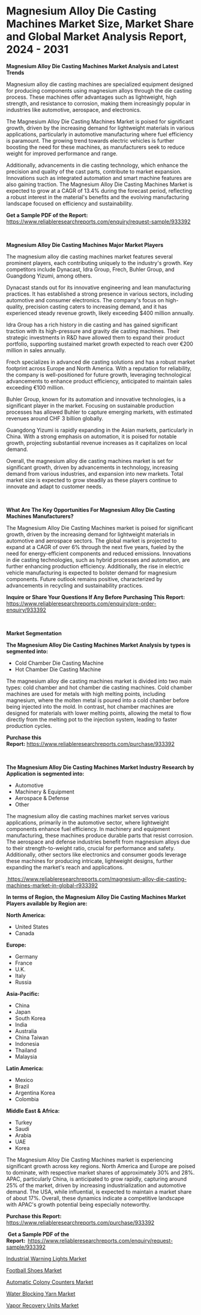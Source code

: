 <p><h1>Magnesium Alloy Die Casting Machines Market Size, Market Share and Global Market Analysis Report, 2024 - 2031</h1></p><p><strong>Magnesium Alloy Die Casting Machines Market Analysis and Latest Trends</strong></p>
<p><p>Magnesium alloy die casting machines are specialized equipment designed for producing components using magnesium alloys through the die casting process. These machines offer advantages such as lightweight, high strength, and resistance to corrosion, making them increasingly popular in industries like automotive, aerospace, and electronics. </p><p>The Magnesium Alloy Die Casting Machines Market is poised for significant growth, driven by the increasing demand for lightweight materials in various applications, particularly in automotive manufacturing where fuel efficiency is paramount. The growing trend towards electric vehicles is further boosting the need for these machines, as manufacturers seek to reduce weight for improved performance and range. </p><p>Additionally, advancements in die casting technology, which enhance the precision and quality of the cast parts, contribute to market expansion. Innovations such as integrated automation and smart machine features are also gaining traction. The Magnesium Alloy Die Casting Machines Market is expected to grow at a CAGR of 13.4% during the forecast period, reflecting a robust interest in the material's benefits and the evolving manufacturing landscape focused on efficiency and sustainability.</p></p>
<p><strong>Get a Sample PDF of the Report:&nbsp;</strong> <a href="https://www.reliableresearchreports.com/enquiry/request-sample/933392?utm_campaign=1927&utm_medium=2&utm_source=Github&utm_content=ia&utm_term=25122024&utm_id=magnesium-alloy-die-casting-machines">https://www.reliableresearchreports.com/enquiry/request-sample/933392</a></p>
<p>&nbsp;</p>
<p><strong>Magnesium Alloy Die Casting Machines Major Market Players</strong></p>
<p><p>The magnesium alloy die casting machines market features several prominent players, each contributing uniquely to the industry's growth. Key competitors include Dynacast, Idra Group, Frech, Buhler Group, and Guangdong Yizumi, among others.</p><p>Dynacast stands out for its innovative engineering and lean manufacturing practices. It has established a strong presence in various sectors, including automotive and consumer electronics. The company's focus on high-quality, precision casting caters to increasing demand, and it has experienced steady revenue growth, likely exceeding $400 million annually.</p><p>Idra Group has a rich history in die casting and has gained significant traction with its high-pressure and gravity die casting machines. Their strategic investments in R&D have allowed them to expand their product portfolio, supporting sustained market growth expected to reach over €200 million in sales annually.</p><p>Frech specializes in advanced die casting solutions and has a robust market footprint across Europe and North America. With a reputation for reliability, the company is well-positioned for future growth, leveraging technological advancements to enhance product efficiency, anticipated to maintain sales exceeding €100 million.</p><p>Buhler Group, known for its automation and innovative technologies, is a significant player in the market. Focusing on sustainable production processes has allowed Buhler to capture emerging markets, with estimated revenues around CHF 3 billion globally.</p><p>Guangdong Yizumi is rapidly expanding in the Asian markets, particularly in China. With a strong emphasis on automation, it is poised for notable growth, projecting substantial revenue increases as it capitalizes on local demand.</p><p>Overall, the magnesium alloy die casting machines market is set for significant growth, driven by advancements in technology, increasing demand from various industries, and expansion into new markets. Total market size is expected to grow steadily as these players continue to innovate and adapt to customer needs.</p></p>
<p>&nbsp;</p>
<p><strong>What Are The Key Opportunities For Magnesium Alloy Die Casting Machines Manufacturers?</strong></p>
<p><p>The Magnesium Alloy Die Casting Machines market is poised for significant growth, driven by the increasing demand for lightweight materials in automotive and aerospace sectors. The global market is projected to expand at a CAGR of over 6% through the next five years, fueled by the need for energy-efficient components and reduced emissions. Innovations in die casting technologies, such as hybrid processes and automation, are further enhancing production efficiency. Additionally, the rise in electric vehicle manufacturing is expected to bolster demand for magnesium components. Future outlook remains positive, characterized by advancements in recycling and sustainability practices.</p></p>
<p><strong>Inquire or Share Your Questions If Any Before Purchasing This Report:</strong> <a href="https://www.reliableresearchreports.com/enquiry/pre-order-enquiry/933392?utm_campaign=1927&utm_medium=2&utm_source=Github&utm_content=ia&utm_term=25122024&utm_id=magnesium-alloy-die-casting-machines">https://www.reliableresearchreports.com/enquiry/pre-order-enquiry/933392</a></p>
<p>&nbsp;</p>
<p><strong>Market Segmentation</strong></p>
<p><strong>The Magnesium Alloy Die Casting Machines Market Analysis by types is segmented into:</strong></p>
<p><ul><li>Cold Chamber Die Casting Machine</li><li>Hot Chamber Die Casting Machine</li></ul></p>
<p><p>The magnesium alloy die casting machines market is divided into two main types: cold chamber and hot chamber die casting machines. Cold chamber machines are used for metals with high melting points, including magnesium, where the molten metal is poured into a cold chamber before being injected into the mold. In contrast, hot chamber machines are designed for materials with lower melting points, allowing the metal to flow directly from the melting pot to the injection system, leading to faster production cycles.</p></p>
<p><strong>Purchase this Report:&nbsp;</strong><a href="https://www.reliableresearchreports.com/purchase/933392?utm_campaign=1927&utm_medium=2&utm_source=Github&utm_content=ia&utm_term=25122024&utm_id=magnesium-alloy-die-casting-machines">https://www.reliableresearchreports.com/purchase/933392</a></p>
<p>&nbsp;</p>
<p><strong>The Magnesium Alloy Die Casting Machines Market Industry Research by Application is segmented into:</strong></p>
<p><ul><li>Automotive</li><li>Machinery & Equipment</li><li>Aerospace & Defense</li><li>Other</li></ul></p>
<p><p>The magnesium alloy die casting machines market serves various applications, primarily in the automotive sector, where lightweight components enhance fuel efficiency. In machinery and equipment manufacturing, these machines produce durable parts that resist corrosion. The aerospace and defense industries benefit from magnesium alloys due to their strength-to-weight ratio, crucial for performance and safety. Additionally, other sectors like electronics and consumer goods leverage these machines for producing intricate, lightweight designs, further expanding the market's reach and applications.</p></p>
<p><a href="https://www.reliableresearchreports.com/magnesium-alloy-die-casting-machines-market-in-global-r933392?utm_campaign=1927&utm_medium=2&utm_source=Github&utm_content=ia&utm_term=25122024&utm_id=magnesium-alloy-die-casting-machines">&nbsp;https://www.reliableresearchreports.com/magnesium-alloy-die-casting-machines-market-in-global-r933392</a></p>
<p><strong>In terms of Region, the Magnesium Alloy Die Casting Machines Market Players available by Region are:</strong></p>
<p>
    <p> <strong> North America: </strong>
        <ul>
            <li>United States</li>
            <li>Canada</li>
        </ul>
        </p> 
    <p> <strong> Europe: </strong>
        <ul>
            <li>Germany</li>
            <li>France</li>
            <li>U.K.</li>
            <li>Italy</li>
            <li>Russia</li>
        </ul>
        </p> 
    <p> <strong> Asia-Pacific: </strong>
        <ul>
            <li>China</li>
            <li>Japan</li>
            <li>South Korea</li>
            <li>India</li>
            <li>Australia</li>
            <li>China Taiwan</li>
            <li>Indonesia</li>
            <li>Thailand</li>
            <li>Malaysia</li>
        </ul>
        </p> 
    <p> <strong> Latin America: </strong>
        <ul>
            <li>Mexico</li>
            <li>Brazil</li>
            <li>Argentina Korea</li>
            <li>Colombia</li>
        </ul>
        </p> 
    <p> <strong> Middle East & Africa: </strong>
        <ul>
            <li>Turkey</li>
            <li>Saudi</li>
            <li>Arabia</li>
            <li>UAE</li>
            <li>Korea</li>
        </ul>
    </p>
    </p>
<p><p>The Magnesium Alloy Die Casting Machines market is experiencing significant growth across key regions. North America and Europe are poised to dominate, with respective market shares of approximately 30% and 28%. APAC, particularly China, is anticipated to grow rapidly, capturing around 25% of the market, driven by increasing industrialization and automotive demand. The USA, while influential, is expected to maintain a market share of about 17%. Overall, these dynamics indicate a competitive landscape with APAC's growth potential being especially noteworthy.</p></p>
<p><strong>Purchase this Report: </strong><a href="https://www.reliableresearchreports.com/purchase/933392?utm_campaign=1927&utm_medium=2&utm_source=Github&utm_content=ia&utm_term=25122024&utm_id=magnesium-alloy-die-casting-machines">https://www.reliableresearchreports.com/purchase/933392</a></p>
<p>&nbsp;<strong>Get a Sample PDF of the Report:&nbsp;&nbsp;</strong><a href="https://www.reliableresearchreports.com/enquiry/request-sample/933392?utm_campaign=1927&utm_medium=2&utm_source=Github&utm_content=ia&utm_term=25122024&utm_id=magnesium-alloy-die-casting-machines">https://www.reliableresearchreports.com/enquiry/request-sample/933392</a></p>
<p><strong></strong></p>
<p><p><a href="https://www.linkedin.com/pulse/driving-forces-global-industrial-warning-lights-market-trends-imvke?utm_campaign=1927&utm_medium=2&utm_source=Github&utm_content=ia&utm_term=25122024&utm_id=magnesium-alloy-die-casting-machines">Industrial Warning Lights Market</a></p><p><a href="https://www.linkedin.com/pulse/market-challenges-sales-volume-forecast-research-football-shoes-z1zgc?utm_campaign=1927&utm_medium=2&utm_source=Github&utm_content=ia&utm_term=25122024&utm_id=magnesium-alloy-die-casting-machines">Football Shoes Market</a></p><p><a href="https://www.linkedin.com/pulse/automatic-colony-counters-market-growth-challenges-projections-fgerf?utm_campaign=1927&utm_medium=2&utm_source=Github&utm_content=ia&utm_term=25122024&utm_id=magnesium-alloy-die-casting-machines">Automatic Colony Counters Market</a></p><p><a href="https://www.linkedin.com/pulse/growth-trajectory-water-blocking-yarn-market-2024-2031-1puee?utm_campaign=1927&utm_medium=2&utm_source=Github&utm_content=ia&utm_term=25122024&utm_id=magnesium-alloy-die-casting-machines">Water Blocking Yarn Market</a></p><p><a href="https://www.linkedin.com/pulse/vapor-recovery-units-market-analysis-report-competitive-strategies-aextf?utm_campaign=1927&utm_medium=2&utm_source=Github&utm_content=ia&utm_term=25122024&utm_id=magnesium-alloy-die-casting-machines">Vapor Recovery Units Market</a></p></p>